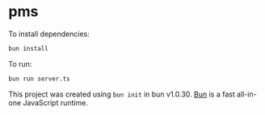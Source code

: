# pms

To install dependencies:

```bash
bun install
```

To run:

```bash
bun run server.ts
```

This project was created using `bun init` in bun v1.0.30. [Bun](https://bun.sh) is a fast all-in-one JavaScript runtime.
